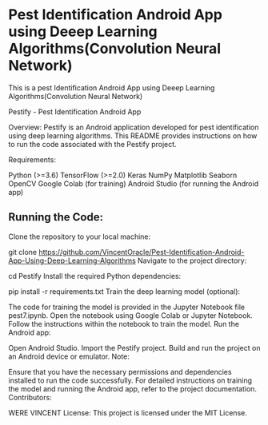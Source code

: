 # Pest Identification Android App using Deeep Learning Algorithms(Convolution Neural Network)

This is a pest Identification Android App using Deeep Learning Algorithms(Convolution Neural Network)

Pestify - Pest Identification Android App

Overview:
Pestify is an Android application developed for pest identification using deep learning algorithms. This README provides instructions on how to run the code associated with the Pestify project.

Requirements:

Python (>=3.6)
TensorFlow (>=2.0)
Keras
NumPy
Matplotlib
Seaborn
OpenCV
Google Colab (for training)
Android Studio (for running the Android app)
## Running the Code:

Clone the repository to your local machine:


git clone https://github.com/VincentOracle/Pest-Identification-Android-App-Using-Deep-Learning-Algorithms
Navigate to the project directory:


cd Pestify
Install the required Python dependencies:


pip install -r requirements.txt
Train the deep learning model (optional):

The code for training the model is provided in the Jupyter Notebook file pest7.ipynb.
Open the notebook using Google Colab or Jupyter Notebook.
Follow the instructions within the notebook to train the model.
Run the Android app:

Open Android Studio.
Import the Pestify project.
Build and run the project on an Android device or emulator.
Note:

Ensure that you have the necessary permissions and dependencies installed to run the code successfully.
For detailed instructions on training the model and running the Android app, refer to the project documentation.
Contributors:

  WERE VINCENT
License:
This project is licensed under the MIT License.






